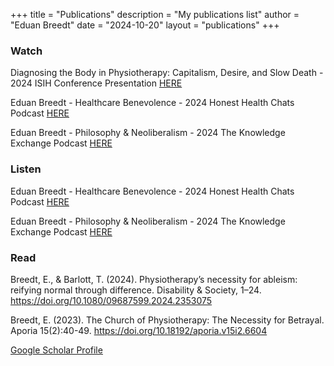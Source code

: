 +++
title = "Publications"
description = "My publications list"
author = "Eduan Breedt"
date = "2024-10-20"
layout = "publications"
+++

### Watch
Diagnosing the Body in Physiotherapy: Capitalism, Desire, and Slow Death - 2024 ISIH Conference Presentation [HERE](https://www.youtube.com/watch?v=ECzlT-Ba0rA&ab_channel=EduanBreedt)

Eduan Breedt - Healthcare Benevolence - 2024 Honest Health Chats Podcast [HERE](https://youtu.be/9ochU463R8s?si=yLoArwXgaAxohuhy) 

Eduan Breedt - Philosophy & Neoliberalism - 2024 The Knowledge Exchange Podcast [HERE](https://youtu.be/GveFTbuksoI?si=UGnpm_dQCCqOIy5P)        
   

### Listen
Eduan Breedt - Healthcare Benevolence - 2024 Honest Health Chats Podcast [HERE](https://open.spotify.com/episode/2dFPpR2S1ii1m3TixtCmBn?si=4e819451761040db) 

Eduan Breedt - Philosophy & Neoliberalism - 2024 The Knowledge Exchange Podcast [HERE](https://open.spotify.com/episode/2nLmUpQg3L96H0dcX2FlE0?si=51e0f39b0dd8411e)        

   
### Read    
Breedt, E., & Barlott, T. (2024). Physiotherapy’s necessity for ableism: reifying normal through difference. Disability & Society, 1–24. https://doi.org/10.1080/09687599.2024.2353075

Breedt, E. (2023). The Church of Physiotherapy: The Necessity for Betrayal. Aporia 15(2):40-49. https://doi.org/10.18192/aporia.v15i2.6604

[Google Scholar Profile](https://scholar.google.com/citations?user=uG7ep4gAAAAJ&hl=en)  

